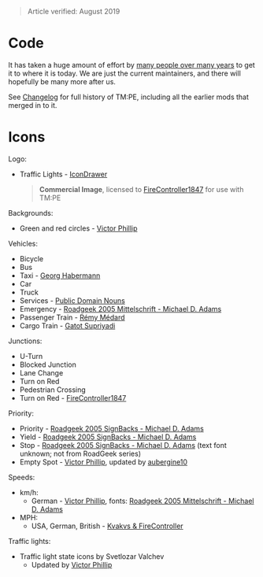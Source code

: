 > Article verified: August 2019

# Code

It has taken a huge amount of effort by [many people over many years](https://github.com/krzychu124/Cities-Skylines-Traffic-Manager-President-Edition/network/members) to get it to where it is today. We are just the current maintainers, and there will hopefully be many more after us.

See [Changelog](https://github.com/krzychu124/Cities-Skylines-Traffic-Manager-President-Edition/blob/master/CHANGELOG.md) for full history of TM:PE, including all the earlier mods that merged in to it.

# Icons

Logo:

* Traffic Lights - [IconDrawer](http://www.icondrawer.com/icons_512_addon_preview.php)  
    > **Commercial Image**, licensed to [FireController1847](https://github.com/FireController1847) for use with TM:PE

Backgrounds:

* Green and red circles - [Victor Phillip](https://github.com/VictorPhilipp)

Vehicles:

* Bicycle
* Bus
* Taxi - [Georg Habermann](https://thenounproject.com/term/taxi/10383/)
* Car
* Truck
* Services - [Public Domain Nouns](https://thenounproject.com/term/recycle/60/)
* Emergency - [Roadgeek 2005 Mittelschrift - Michael D. Adams](https://www.fontspace.com/michael-d-adams/roadgeek-2005/2890/charmap)
* Passenger Train - [Rémy Médard](https://thenounproject.com/term/passenger/188591/)
* Cargo Train - [Gatot Supriyadi](https://thenounproject.com/term/boxes/2133988/)

Junctions:

* U-Turn
* Blocked Junction
* Lane Change
* Turn on Red
* Pedestrian Crossing
* Turn on Red - [FireController1847](https://github.com/FireController1847)

Priority:

* Priority - [Roadgeek 2005 SignBacks - Michael D. Adams](https://www.fontspace.com/michael-d-adams/roadgeek-2005/2910/charmap)
* Yield - [Roadgeek 2005 SignBacks - Michael D. Adams](https://www.fontspace.com/michael-d-adams/roadgeek-2005/2910/charmap)
* Stop - [Roadgeek 2005 SignBacks - Michael D. Adams](https://www.fontspace.com/michael-d-adams/roadgeek-2005/2910/charmap) (text font unknown; not from RoadGeek series)
* Empty Spot - [Victor Phillip](https://github.com/VictorPhilipp), updated by [aubergine10](https://github.com/aubergine10)

Speeds:

* km/h:
    * German - [Victor Phillip](https://github.com/VictorPhilipp), fonts: [Roadgeek 2005 Mittelschrift - Michael D. Adams](https://www.fontspace.com/michael-d-adams/roadgeek-2005/2890/charmap)
* MPH:
   * USA, German, British - [Kvakvs & FireController](https://github.com/krzychu124/Cities-Skylines-Traffic-Manager-President-Edition/pull/384)

Traffic lights:

* Traffic light state icons by Svetlozar Valchev
    * Updated by [Victor Phillip](https://github.com/VictorPhilipp)